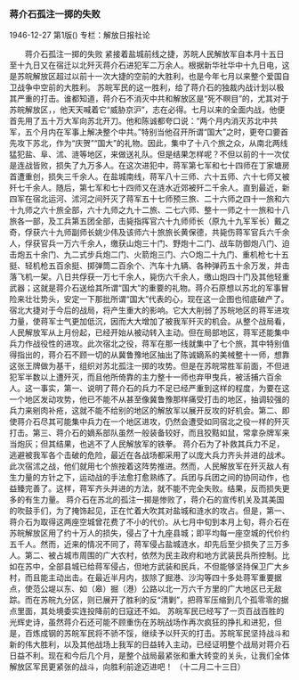 ### 蒋介石孤注一掷的失败

1946-12-27
第1版()
专栏：解放日报社论

　　蒋介石孤注一掷的失败
    紧接着盐城前线之捷，苏皖人民解放军自本月十五日至十九日又在宿迁以北歼灭蒋介石进犯军二万余人。根据新华社华中十九日电，这是苏皖解放区超过以前十一次大捷的空前的大胜利，也是今年七月以来整个爱国自卫战争中空前的大胜利。
    苏皖军民的这一胜利，给了蒋介石的独裁内战计划以极其严重的打击。谁都知道，蒋介石不消灭中共和解放区是“死不瞑目”的，尤其对于苏皖解放区，，他天天喊着它“威胁京沪”，志在必得。七月以来的全面内战，他便首先用了五十万大军向苏北开刀。他和陈诚都夸口说：“两个月内消灭苏北中共军，五个月内在军事上解决整个中共。”特别当他召开所谓“国大”之时，更夸口要首先攻下苏北，作为“庆贺”“国大”的礼物。因此，集中了十八个旅之众，从南北两线猛犯盐、阜、沭、涟等地区，来做送礼队。但是结果怎样呢？不但以前的十一次仗是连战皆败，损失了九万多人。在这次进犯中，蒋军第七军和七十四师在丁家塘房首遭重创，损失三千余人。在盐城南线，蒋军八十三师、六十五师、六十七师又被歼七千余人。随后，第七军和七十四师又在涟水近郊被歼二千余人。直到最近，新四军在宿北运河、沭河之间歼灭了蒋军五十七师预三旅、二十六师之四十一旅和六十九师之六十旅全部，六十九师之九十二旅、二七六师、整十一师之十一旅和十八旅各一部，及工兵第五团全部，击毙指挥官六十九师师长（原九十九军军长）戴之奇，俘获六十九师副师长姚少伟及该师六十旅旅长黄保德，共毙伤蒋军官兵六千余人，俘获官兵一万六千余人，缴获山炮三十门、野炮十二门、战车防御炮八门、迫击炮五十余门、九二式步兵炮二门、火箭炮三门、六○炮二十九门、重机枪七十五挺、轻机枪五百余挺、掷弹筒二百余个、汽车十九辆、各种弹药五十余万发，并击落飞机一架。八日共俘获一万七千余人，毙伤六千余人，缴山炮四十门及其他轻重武器；这就是蒋介石送给其所谓“国大”的重要的礼物。蒋介石原想以苏北的军事冒险来壮壮势头，安定一下那批所谓“国大”代表的心，现在这一企图也彻底破产了。
    宿北大捷对于今后的战局，将产生重大的影响。它大大削弱了苏皖地区的蒋军进攻力量，使蒋军士气更加低沉，因而大大增加了被我军歼灭的机会。从整个战局看，人民解放军从上月份起，已经开始从被动转入主动。但在局部地区，蒋军还能集中兵力作战役性的进攻。此次宿北之役，蒋军在那一线就集中了七个旅，其中特别值得指出的，蒋介石不顾一切的从冀鲁豫地区抽出了陈诚嫡系的美械整十一师，想靠这张王牌做为基干，组织对苏北孤注一掷的攻势。但是在苏皖常胜军前面，不但进犯军半数以上遭歼灭，而且他所倚靠的主力整十一师也弃甲曳兵，被活捕六百余人。这一事实，第一、说明了蒋介石的兵力不足已经严重到这样的程度，为要在这一个地区发动攻势，他已不能不从甚至像冀鲁豫那样痛受打击的地区，抽调较强的兵力来剜肉补疮，这就不能不给别的地区的解放军以展开反攻的好机会。第二、即使蒋介石尽其可能集中兵力在一个地区进攻，仍然会遭受如同宿北之役一样的歼灭打击。第三、蒋介石的嫡系部队虽然一般装备较好，而且狡黠如鼠，常拿杂牌军来当炮灰；但其结果，也逃不了人民解放军的铁拳。
    蒋介石为了补救其兵力不足，逃避被我军各个击破的危险，最近在各战场都采用了以庞大兵力齐头并进的战术。此次宿沭之战，他们就用七个旅按着这阵势推进。然而，人民解放军在歼灭敌人有生力量的方针之下，运动战的手法愈打愈熟练了。兵团与兵团之间的协同动作，也益臻完善了。这样，蒋军齐头并进的方法，就不能不完全失败。结果，反而损失更多的有生力量。
    蒋介石在苏北的孤注一掷是惨败了，蒋介石的宣传机关及其美国的吹鼓手们，为了掩饰起见，正在忙着大吹其对盐城和涟水的攻占。但是，第一、蒋介石为取得这两座空城曾花费了不小的代价。从七月中旬到本月上旬，蒋介石在苏皖解放区用了约十万人的损失，侵占了十九座县城；即平均每一座空城的代价约五千人。然而，近来的情况不同了，蒋军侵占盐城涟水，却先后至少损失了三万多人。第二、被占城市周围的广大农村，依然为民主政府和地方武装民兵所控制。比如在苏中，全部县城已给蒋军侵占，但地方武装和民兵，不但能够坚持保卫广大乡村，而且能主动出击。在最近半月内，拔除了掘港、沙沟等四十多处蒋军重要据点，使范公堤以东、如（皋）掘（港）公路以北一万六千方里的广大地区已无敌踪。而在苏皖九分区，则已展开了胜利的反“清剿”，把蒋军压缩到几个孤零零的据点里面，其处境委实连投降前的日寇还不如。
    苏皖军民已经写了一页百战百胜的光辉史诗，虽然蒋介石还可能不顾重伤在苏皖战场作再次疯狂的挣扎和进犯，但是，百炼成钢的苏皖军民将不骄不馁，继续予以歼灭的打击。苏皖军民坚持战斗和新的伟大胜利，以及其他战场上我军的日益转入主动，已经证明整个战局对蒋介石日益不利。现在和今后几个月，是整个战局最紧张和重大转变的关头，让我们全体解放区军民更紧张的战斗，向胜利前途迈进吧！
    （十二月二十三日）
